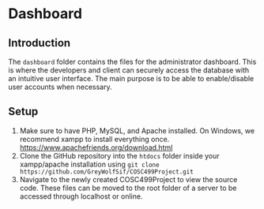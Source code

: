 # Dashboard
[](../../Documentation/screenshots/dashboard.JPG)
## Introduction
The `dashboard` folder contains the files for the administrator dashboard. This is where the developers and client can securely access the database with an intuitive user interface. The main purpose is to be able to enable/disable user accounts when necessary.

## Setup 
1) Make sure to have PHP, MySQL, and Apache installed. On Windows, we recommend xampp to install everything once. https://www.apachefriends.org/download.html
2) Clone the GitHub repository into the `htdocs` folder inside your xampp/apache installation using `git clone https://github.com/GreyWolfSif/COSC499Project.git`
3) Navigate to the newly created COSC499Project to view the source code. These files can be moved to the root folder of a server to
be accessed through localhost or online.